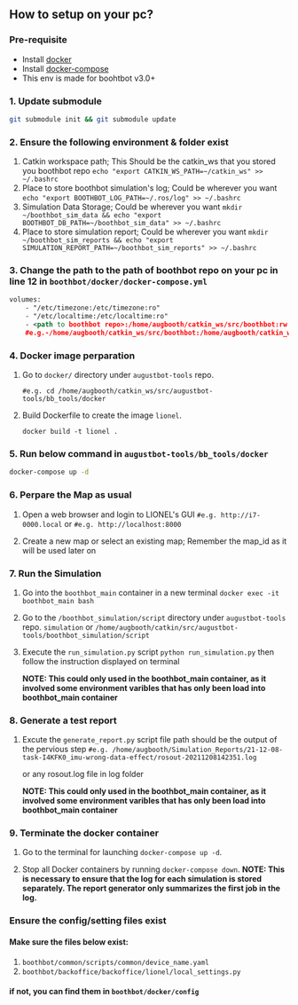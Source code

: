 ## How to setup on your pc?
### Pre-requisite
* Install [docker](https://docs.docker.com/get-docker/)
* Install [docker-compose](https://docs.docker.com/compose/install/)
* This env is made for boohtbot v3.0+

### 1. Update submodule
```bash
git submodule init && git submodule update
```

### 2. Ensure the following environment & folder **exist**
1. Catkin workspace path; This Should be the catkin_ws that you stored you boothbot repo
    `echo "export CATKIN_WS_PATH=~/catkin_ws" >> ~/.bashrc`
2. Place to store boothbot simulation's log; Could be wherever you want
    `echo "export BOOTHBOT_LOG_PATH=~/.ros/log" >> ~/.bashrc`
3. Simulation Data Storage; Could be wherever you want
    `mkdir ~/boothbot_sim_data && echo "export BOOTHBOT_DB_PATH=~/boothbot_sim_data" >> ~/.bashrc`
4. Place to store simulation report; Could be wherever you want
    `mkdir ~/boothbot_sim_reports && echo "export SIMULATION_REPORT_PATH=~/boothbot_sim_reports" >> ~/.bashrc`

### 3. Change the path to the path of boothbot repo on your pc in line 12 in `boothbot/docker/docker-compose.yml`
```xml
volumes:
    - "/etc/timezone:/etc/timezone:ro"
    - "/etc/localtime:/etc/localtime:ro"
    - <path to boothbot repo>:/home/augbooth/catkin_ws/src/boothbot:rw
    #e.g.-/home/augbooth/catkin_ws/src/boothbot:/home/augbooth/catkin_ws/src/boothbot:rw
```

### 4. Docker image perparation
1. Go to `docker/` directory under `augustbot-tools` repo.

    `#e.g. cd /home/augbooth/catkin_ws/src/augustbot-tools/bb_tools/docker`

2. Build Dockerfile to create the image `lionel`.

   `docker build -t lionel .`

### 5. Run below command in `augustbot-tools/bb_tools/docker`
```bash
docker-compose up -d
```

### 6. Perpare the Map as usual
1. Open a web browser and login to LIONEL's GUI
    `#e.g. http://i7-0000.local`
    or
    `#e.g. http://localhost:8000`

2. Create a new map or select an existing map; Remember the map_id as it will be used later on


### 7. Run the Simulation
1. Go into the `boothbot_main` container in a new terminal
    `docker exec -it boothbot_main bash`

2. Go to the `/boothbot_simulation/script` directory under `augustbot-tools` repo.
    `simulation`
    or
    `/home/augbooth/catkin/src/augustbot-tools/boothbot_simulation/script`

3. Execute the `run_simulation.py` script
    `python run_simulation.py`
    then follow the instruction displayed on terminal

    **NOTE: This could only used in the boothbot_main container, as it involved some environment varibles that has only been load into boothbot_main container**
### 8. Generate a test report
1. Excute the `generate_report.py` script
    file path should be the output of the pervious step
    `#e.g. /home/augbooth/Simulation_Reports/21-12-08-task-I4KFK0_imu-wrong-data-effect/rosout-20211208142351.log`

    or any rosout.log file in log folder

    **NOTE: This could only used in the boothbot_main container, as it involved some environment varibles that has only been load into boothbot_main container**
### 9. Terminate the docker container
1. Go to the terminal for launching `docker-compose up -d`.

2. Stop all Docker containers by running `docker-compose down`.
    **NOTE: This is necessary to ensure that the log for each simulation is stored separately. The report generator only summarizes the first job in the log.**





### Ensure the config/setting files **exist**
#### Make sure the files below **exist**:
1. `boothbot/common/scripts/common/device_name.yaml`
2. `boothbot/backoffice/backoffice/lionel/local_settings.py`
#### if not, you can find them in `boothbot/docker/config`
